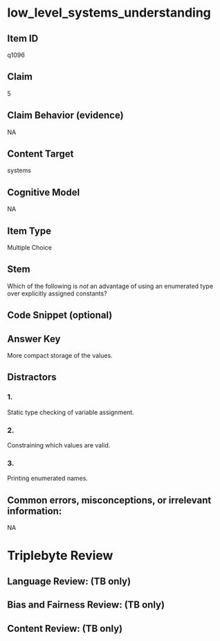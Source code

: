 # low_level_systems_understanding

## Item ID
q1096

## Claim
5

## Claim Behavior (evidence)
NA

## Content Target
systems

## Cognitive Model
NA

## Item Type
Multiple Choice

## Stem
Which of the following is *not* an advantage of using an enumerated type over explicitly assigned constants?

## Code Snippet (optional)


## Answer Key
More compact storage of the values.

## Distractors

### 1.
Static type checking of variable assignment.

### 2.
Constraining which values are valid.

### 3.
Printing enumerated names.

## Common errors, misconceptions, or irrelevant information:
NA

# Triplebyte Review


## Language Review: (TB only)


## Bias and Fairness Review: (TB only)


## Content Review: (TB only)

